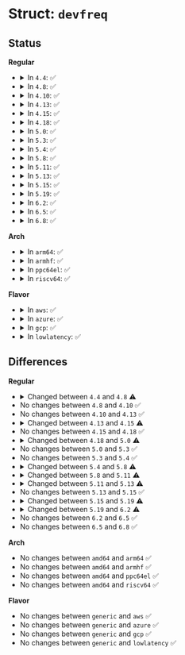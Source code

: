 # Struct: <code>devfreq</code>

## Status
<b>Regular</b>
<ul>
<li>
<details>
<summary>In <code>4.4</code>: ✅</summary>

```c
struct devfreq {
    struct list_head node;
    struct mutex lock;
    struct device dev;
    struct devfreq_dev_profile *profile;
    const struct devfreq_governor *governor;
    char governor_name[16];
    struct notifier_block nb;
    struct delayed_work work;
    long unsigned int previous_freq;
    struct devfreq_dev_status last_status;
    void *data;
    long unsigned int min_freq;
    long unsigned int max_freq;
    bool stop_polling;
    unsigned int total_trans;
    unsigned int *trans_table;
    long unsigned int *time_in_state;
    long unsigned int last_stat_updated;
};
```
</details>
</li>
<li>
<details>
<summary>In <code>4.8</code>: ✅</summary>

```c
struct devfreq {
    struct list_head node;
    struct mutex lock;
    struct device dev;
    struct devfreq_dev_profile *profile;
    const struct devfreq_governor *governor;
    char governor_name[16];
    struct notifier_block nb;
    struct delayed_work work;
    long unsigned int previous_freq;
    struct devfreq_dev_status last_status;
    void *data;
    long unsigned int min_freq;
    long unsigned int max_freq;
    bool stop_polling;
    unsigned int total_trans;
    unsigned int *trans_table;
    long unsigned int *time_in_state;
    long unsigned int last_stat_updated;
    struct srcu_notifier_head transition_notifier_list;
};
```
</details>
</li>
<li>
<details>
<summary>In <code>4.10</code>: ✅</summary>

```c
struct devfreq {
    struct list_head node;
    struct mutex lock;
    struct device dev;
    struct devfreq_dev_profile *profile;
    const struct devfreq_governor *governor;
    char governor_name[16];
    struct notifier_block nb;
    struct delayed_work work;
    long unsigned int previous_freq;
    struct devfreq_dev_status last_status;
    void *data;
    long unsigned int min_freq;
    long unsigned int max_freq;
    bool stop_polling;
    unsigned int total_trans;
    unsigned int *trans_table;
    long unsigned int *time_in_state;
    long unsigned int last_stat_updated;
    struct srcu_notifier_head transition_notifier_list;
};
```
</details>
</li>
<li>
<details>
<summary>In <code>4.13</code>: ✅</summary>

```c
struct devfreq {
    struct list_head node;
    struct mutex lock;
    struct device dev;
    struct devfreq_dev_profile *profile;
    const struct devfreq_governor *governor;
    char governor_name[16];
    struct notifier_block nb;
    struct delayed_work work;
    long unsigned int previous_freq;
    struct devfreq_dev_status last_status;
    void *data;
    long unsigned int min_freq;
    long unsigned int max_freq;
    bool stop_polling;
    unsigned int total_trans;
    unsigned int *trans_table;
    long unsigned int *time_in_state;
    long unsigned int last_stat_updated;
    struct srcu_notifier_head transition_notifier_list;
};
```
</details>
</li>
<li>
<details>
<summary>In <code>4.15</code>: ✅</summary>

```c
struct devfreq {
    struct list_head node;
    struct mutex lock;
    struct device dev;
    struct devfreq_dev_profile *profile;
    const struct devfreq_governor *governor;
    char governor_name[16];
    struct notifier_block nb;
    struct delayed_work work;
    long unsigned int previous_freq;
    struct devfreq_dev_status last_status;
    void *data;
    long unsigned int min_freq;
    long unsigned int max_freq;
    long unsigned int scaling_min_freq;
    long unsigned int scaling_max_freq;
    bool stop_polling;
    unsigned int total_trans;
    unsigned int *trans_table;
    long unsigned int *time_in_state;
    long unsigned int last_stat_updated;
    struct srcu_notifier_head transition_notifier_list;
};
```
</details>
</li>
<li>
<details>
<summary>In <code>4.18</code>: ✅</summary>

```c
struct devfreq {
    struct list_head node;
    struct mutex lock;
    struct device dev;
    struct devfreq_dev_profile *profile;
    const struct devfreq_governor *governor;
    char governor_name[16];
    struct notifier_block nb;
    struct delayed_work work;
    long unsigned int previous_freq;
    struct devfreq_dev_status last_status;
    void *data;
    long unsigned int min_freq;
    long unsigned int max_freq;
    long unsigned int scaling_min_freq;
    long unsigned int scaling_max_freq;
    bool stop_polling;
    unsigned int total_trans;
    unsigned int *trans_table;
    long unsigned int *time_in_state;
    long unsigned int last_stat_updated;
    struct srcu_notifier_head transition_notifier_list;
};
```
</details>
</li>
<li>
<details>
<summary>In <code>5.0</code>: ✅</summary>

```c
struct devfreq {
    struct list_head node;
    struct mutex lock;
    struct device dev;
    struct devfreq_dev_profile *profile;
    const struct devfreq_governor *governor;
    char governor_name[16];
    struct notifier_block nb;
    struct delayed_work work;
    long unsigned int previous_freq;
    struct devfreq_dev_status last_status;
    void *data;
    long unsigned int min_freq;
    long unsigned int max_freq;
    long unsigned int scaling_min_freq;
    long unsigned int scaling_max_freq;
    bool stop_polling;
    long unsigned int suspend_freq;
    long unsigned int resume_freq;
    atomic_t suspend_count;
    unsigned int total_trans;
    unsigned int *trans_table;
    long unsigned int *time_in_state;
    long unsigned int last_stat_updated;
    struct srcu_notifier_head transition_notifier_list;
};
```
</details>
</li>
<li>
<details>
<summary>In <code>5.3</code>: ✅</summary>

```c
struct devfreq {
    struct list_head node;
    struct mutex lock;
    struct device dev;
    struct devfreq_dev_profile *profile;
    const struct devfreq_governor *governor;
    char governor_name[16];
    struct notifier_block nb;
    struct delayed_work work;
    long unsigned int previous_freq;
    struct devfreq_dev_status last_status;
    void *data;
    long unsigned int min_freq;
    long unsigned int max_freq;
    long unsigned int scaling_min_freq;
    long unsigned int scaling_max_freq;
    bool stop_polling;
    long unsigned int suspend_freq;
    long unsigned int resume_freq;
    atomic_t suspend_count;
    unsigned int total_trans;
    unsigned int *trans_table;
    long unsigned int *time_in_state;
    long unsigned int last_stat_updated;
    struct srcu_notifier_head transition_notifier_list;
};
```
</details>
</li>
<li>
<details>
<summary>In <code>5.4</code>: ✅</summary>

```c
struct devfreq {
    struct list_head node;
    struct mutex lock;
    struct device dev;
    struct devfreq_dev_profile *profile;
    const struct devfreq_governor *governor;
    char governor_name[16];
    struct notifier_block nb;
    struct delayed_work work;
    long unsigned int previous_freq;
    struct devfreq_dev_status last_status;
    void *data;
    long unsigned int min_freq;
    long unsigned int max_freq;
    long unsigned int scaling_min_freq;
    long unsigned int scaling_max_freq;
    bool stop_polling;
    long unsigned int suspend_freq;
    long unsigned int resume_freq;
    atomic_t suspend_count;
    unsigned int total_trans;
    unsigned int *trans_table;
    long unsigned int *time_in_state;
    long unsigned int last_stat_updated;
    struct srcu_notifier_head transition_notifier_list;
};
```
</details>
</li>
<li>
<details>
<summary>In <code>5.8</code>: ✅</summary>

```c
struct devfreq {
    struct list_head node;
    struct mutex lock;
    struct device dev;
    struct devfreq_dev_profile *profile;
    const struct devfreq_governor *governor;
    char governor_name[16];
    struct notifier_block nb;
    struct delayed_work work;
    long unsigned int previous_freq;
    struct devfreq_dev_status last_status;
    void *data;
    struct dev_pm_qos_request user_min_freq_req;
    struct dev_pm_qos_request user_max_freq_req;
    long unsigned int scaling_min_freq;
    long unsigned int scaling_max_freq;
    bool stop_polling;
    long unsigned int suspend_freq;
    long unsigned int resume_freq;
    atomic_t suspend_count;
    struct devfreq_stats stats;
    struct srcu_notifier_head transition_notifier_list;
    struct notifier_block nb_min;
    struct notifier_block nb_max;
};
```
</details>
</li>
<li>
<details>
<summary>In <code>5.11</code>: ✅</summary>

```c
struct devfreq {
    struct list_head node;
    struct mutex lock;
    struct device dev;
    struct devfreq_dev_profile *profile;
    const struct devfreq_governor *governor;
    struct notifier_block nb;
    struct delayed_work work;
    long unsigned int previous_freq;
    struct devfreq_dev_status last_status;
    void *data;
    struct dev_pm_qos_request user_min_freq_req;
    struct dev_pm_qos_request user_max_freq_req;
    long unsigned int scaling_min_freq;
    long unsigned int scaling_max_freq;
    bool stop_polling;
    long unsigned int suspend_freq;
    long unsigned int resume_freq;
    atomic_t suspend_count;
    struct devfreq_stats stats;
    struct srcu_notifier_head transition_notifier_list;
    struct notifier_block nb_min;
    struct notifier_block nb_max;
};
```
</details>
</li>
<li>
<details>
<summary>In <code>5.13</code>: ✅</summary>

```c
struct devfreq {
    struct list_head node;
    struct mutex lock;
    struct device dev;
    struct devfreq_dev_profile *profile;
    const struct devfreq_governor *governor;
    struct opp_table *opp_table;
    struct notifier_block nb;
    struct delayed_work work;
    long unsigned int previous_freq;
    struct devfreq_dev_status last_status;
    void *data;
    struct dev_pm_qos_request user_min_freq_req;
    struct dev_pm_qos_request user_max_freq_req;
    long unsigned int scaling_min_freq;
    long unsigned int scaling_max_freq;
    bool stop_polling;
    long unsigned int suspend_freq;
    long unsigned int resume_freq;
    atomic_t suspend_count;
    struct devfreq_stats stats;
    struct srcu_notifier_head transition_notifier_list;
    struct thermal_cooling_device *cdev;
    struct notifier_block nb_min;
    struct notifier_block nb_max;
};
```
</details>
</li>
<li>
<details>
<summary>In <code>5.15</code>: ✅</summary>

```c
struct devfreq {
    struct list_head node;
    struct mutex lock;
    struct device dev;
    struct devfreq_dev_profile *profile;
    const struct devfreq_governor *governor;
    struct opp_table *opp_table;
    struct notifier_block nb;
    struct delayed_work work;
    long unsigned int previous_freq;
    struct devfreq_dev_status last_status;
    void *data;
    struct dev_pm_qos_request user_min_freq_req;
    struct dev_pm_qos_request user_max_freq_req;
    long unsigned int scaling_min_freq;
    long unsigned int scaling_max_freq;
    bool stop_polling;
    long unsigned int suspend_freq;
    long unsigned int resume_freq;
    atomic_t suspend_count;
    struct devfreq_stats stats;
    struct srcu_notifier_head transition_notifier_list;
    struct thermal_cooling_device *cdev;
    struct notifier_block nb_min;
    struct notifier_block nb_max;
};
```
</details>
</li>
<li>
<details>
<summary>In <code>5.19</code>: ✅</summary>

```c
struct devfreq {
    struct list_head node;
    struct mutex lock;
    struct device dev;
    struct devfreq_dev_profile *profile;
    const struct devfreq_governor *governor;
    struct opp_table *opp_table;
    struct notifier_block nb;
    struct delayed_work work;
    long unsigned int *freq_table;
    unsigned int max_state;
    long unsigned int previous_freq;
    struct devfreq_dev_status last_status;
    void *data;
    struct dev_pm_qos_request user_min_freq_req;
    struct dev_pm_qos_request user_max_freq_req;
    long unsigned int scaling_min_freq;
    long unsigned int scaling_max_freq;
    bool stop_polling;
    long unsigned int suspend_freq;
    long unsigned int resume_freq;
    atomic_t suspend_count;
    struct devfreq_stats stats;
    struct srcu_notifier_head transition_notifier_list;
    struct thermal_cooling_device *cdev;
    struct notifier_block nb_min;
    struct notifier_block nb_max;
};
```
</details>
</li>
<li>
<details>
<summary>In <code>6.2</code>: ✅</summary>

```c
struct devfreq {
    struct list_head node;
    struct mutex lock;
    struct device dev;
    struct devfreq_dev_profile *profile;
    const struct devfreq_governor *governor;
    struct opp_table *opp_table;
    struct notifier_block nb;
    struct delayed_work work;
    long unsigned int *freq_table;
    unsigned int max_state;
    long unsigned int previous_freq;
    struct devfreq_dev_status last_status;
    void *data;
    void *governor_data;
    struct dev_pm_qos_request user_min_freq_req;
    struct dev_pm_qos_request user_max_freq_req;
    long unsigned int scaling_min_freq;
    long unsigned int scaling_max_freq;
    bool stop_polling;
    long unsigned int suspend_freq;
    long unsigned int resume_freq;
    atomic_t suspend_count;
    struct devfreq_stats stats;
    struct srcu_notifier_head transition_notifier_list;
    struct thermal_cooling_device *cdev;
    struct notifier_block nb_min;
    struct notifier_block nb_max;
};
```
</details>
</li>
<li>
<details>
<summary>In <code>6.5</code>: ✅</summary>

```c
struct devfreq {
    struct list_head node;
    struct mutex lock;
    struct device dev;
    struct devfreq_dev_profile *profile;
    const struct devfreq_governor *governor;
    struct opp_table *opp_table;
    struct notifier_block nb;
    struct delayed_work work;
    long unsigned int *freq_table;
    unsigned int max_state;
    long unsigned int previous_freq;
    struct devfreq_dev_status last_status;
    void *data;
    void *governor_data;
    struct dev_pm_qos_request user_min_freq_req;
    struct dev_pm_qos_request user_max_freq_req;
    long unsigned int scaling_min_freq;
    long unsigned int scaling_max_freq;
    bool stop_polling;
    long unsigned int suspend_freq;
    long unsigned int resume_freq;
    atomic_t suspend_count;
    struct devfreq_stats stats;
    struct srcu_notifier_head transition_notifier_list;
    struct thermal_cooling_device *cdev;
    struct notifier_block nb_min;
    struct notifier_block nb_max;
};
```
</details>
</li>
<li>
<details>
<summary>In <code>6.8</code>: ✅</summary>

```c
struct devfreq {
    struct list_head node;
    struct mutex lock;
    struct device dev;
    struct devfreq_dev_profile *profile;
    const struct devfreq_governor *governor;
    struct opp_table *opp_table;
    struct notifier_block nb;
    struct delayed_work work;
    long unsigned int *freq_table;
    unsigned int max_state;
    long unsigned int previous_freq;
    struct devfreq_dev_status last_status;
    void *data;
    void *governor_data;
    struct dev_pm_qos_request user_min_freq_req;
    struct dev_pm_qos_request user_max_freq_req;
    long unsigned int scaling_min_freq;
    long unsigned int scaling_max_freq;
    bool stop_polling;
    long unsigned int suspend_freq;
    long unsigned int resume_freq;
    atomic_t suspend_count;
    struct devfreq_stats stats;
    struct srcu_notifier_head transition_notifier_list;
    struct thermal_cooling_device *cdev;
    struct notifier_block nb_min;
    struct notifier_block nb_max;
};
```
</details>
</li>
</ul>
<b>Arch</b>
<ul>
<li>
<details>
<summary>In <code>arm64</code>: ✅</summary>

```c
struct devfreq {
    struct list_head node;
    struct mutex lock;
    struct device dev;
    struct devfreq_dev_profile *profile;
    const struct devfreq_governor *governor;
    char governor_name[16];
    struct notifier_block nb;
    struct delayed_work work;
    long unsigned int previous_freq;
    struct devfreq_dev_status last_status;
    void *data;
    long unsigned int min_freq;
    long unsigned int max_freq;
    long unsigned int scaling_min_freq;
    long unsigned int scaling_max_freq;
    bool stop_polling;
    long unsigned int suspend_freq;
    long unsigned int resume_freq;
    atomic_t suspend_count;
    unsigned int total_trans;
    unsigned int *trans_table;
    long unsigned int *time_in_state;
    long unsigned int last_stat_updated;
    struct srcu_notifier_head transition_notifier_list;
};
```
</details>
</li>
<li>
<details>
<summary>In <code>armhf</code>: ✅</summary>

```c
struct devfreq {
    struct list_head node;
    struct mutex lock;
    struct device dev;
    struct devfreq_dev_profile *profile;
    const struct devfreq_governor *governor;
    char governor_name[16];
    struct notifier_block nb;
    struct delayed_work work;
    long unsigned int previous_freq;
    struct devfreq_dev_status last_status;
    void *data;
    long unsigned int min_freq;
    long unsigned int max_freq;
    long unsigned int scaling_min_freq;
    long unsigned int scaling_max_freq;
    bool stop_polling;
    long unsigned int suspend_freq;
    long unsigned int resume_freq;
    atomic_t suspend_count;
    unsigned int total_trans;
    unsigned int *trans_table;
    long unsigned int *time_in_state;
    long unsigned int last_stat_updated;
    struct srcu_notifier_head transition_notifier_list;
};
```
</details>
</li>
<li>
<details>
<summary>In <code>ppc64el</code>: ✅</summary>

```c
struct devfreq {
    struct list_head node;
    struct mutex lock;
    struct device dev;
    struct devfreq_dev_profile *profile;
    const struct devfreq_governor *governor;
    char governor_name[16];
    struct notifier_block nb;
    struct delayed_work work;
    long unsigned int previous_freq;
    struct devfreq_dev_status last_status;
    void *data;
    long unsigned int min_freq;
    long unsigned int max_freq;
    long unsigned int scaling_min_freq;
    long unsigned int scaling_max_freq;
    bool stop_polling;
    long unsigned int suspend_freq;
    long unsigned int resume_freq;
    atomic_t suspend_count;
    unsigned int total_trans;
    unsigned int *trans_table;
    long unsigned int *time_in_state;
    long unsigned int last_stat_updated;
    struct srcu_notifier_head transition_notifier_list;
};
```
</details>
</li>
<li>
<details>
<summary>In <code>riscv64</code>: ✅</summary>

```c
struct devfreq {
    struct list_head node;
    struct mutex lock;
    struct device dev;
    struct devfreq_dev_profile *profile;
    const struct devfreq_governor *governor;
    char governor_name[16];
    struct notifier_block nb;
    struct delayed_work work;
    long unsigned int previous_freq;
    struct devfreq_dev_status last_status;
    void *data;
    long unsigned int min_freq;
    long unsigned int max_freq;
    long unsigned int scaling_min_freq;
    long unsigned int scaling_max_freq;
    bool stop_polling;
    long unsigned int suspend_freq;
    long unsigned int resume_freq;
    atomic_t suspend_count;
    unsigned int total_trans;
    unsigned int *trans_table;
    long unsigned int *time_in_state;
    long unsigned int last_stat_updated;
    struct srcu_notifier_head transition_notifier_list;
};
```
</details>
</li>
</ul>
<b>Flavor</b>
<ul>
<li>
<details>
<summary>In <code>aws</code>: ✅</summary>

```c
struct devfreq {
    struct list_head node;
    struct mutex lock;
    struct device dev;
    struct devfreq_dev_profile *profile;
    const struct devfreq_governor *governor;
    char governor_name[16];
    struct notifier_block nb;
    struct delayed_work work;
    long unsigned int previous_freq;
    struct devfreq_dev_status last_status;
    void *data;
    long unsigned int min_freq;
    long unsigned int max_freq;
    long unsigned int scaling_min_freq;
    long unsigned int scaling_max_freq;
    bool stop_polling;
    long unsigned int suspend_freq;
    long unsigned int resume_freq;
    atomic_t suspend_count;
    unsigned int total_trans;
    unsigned int *trans_table;
    long unsigned int *time_in_state;
    long unsigned int last_stat_updated;
    struct srcu_notifier_head transition_notifier_list;
};
```
</details>
</li>
<li>
<details>
<summary>In <code>azure</code>: ✅</summary>

```c
struct devfreq {
    struct list_head node;
    struct mutex lock;
    struct device dev;
    struct devfreq_dev_profile *profile;
    const struct devfreq_governor *governor;
    char governor_name[16];
    struct notifier_block nb;
    struct delayed_work work;
    long unsigned int previous_freq;
    struct devfreq_dev_status last_status;
    void *data;
    long unsigned int min_freq;
    long unsigned int max_freq;
    long unsigned int scaling_min_freq;
    long unsigned int scaling_max_freq;
    bool stop_polling;
    long unsigned int suspend_freq;
    long unsigned int resume_freq;
    atomic_t suspend_count;
    unsigned int total_trans;
    unsigned int *trans_table;
    long unsigned int *time_in_state;
    long unsigned int last_stat_updated;
    struct srcu_notifier_head transition_notifier_list;
};
```
</details>
</li>
<li>
<details>
<summary>In <code>gcp</code>: ✅</summary>

```c
struct devfreq {
    struct list_head node;
    struct mutex lock;
    struct device dev;
    struct devfreq_dev_profile *profile;
    const struct devfreq_governor *governor;
    char governor_name[16];
    struct notifier_block nb;
    struct delayed_work work;
    long unsigned int previous_freq;
    struct devfreq_dev_status last_status;
    void *data;
    long unsigned int min_freq;
    long unsigned int max_freq;
    long unsigned int scaling_min_freq;
    long unsigned int scaling_max_freq;
    bool stop_polling;
    long unsigned int suspend_freq;
    long unsigned int resume_freq;
    atomic_t suspend_count;
    unsigned int total_trans;
    unsigned int *trans_table;
    long unsigned int *time_in_state;
    long unsigned int last_stat_updated;
    struct srcu_notifier_head transition_notifier_list;
};
```
</details>
</li>
<li>
<details>
<summary>In <code>lowlatency</code>: ✅</summary>

```c
struct devfreq {
    struct list_head node;
    struct mutex lock;
    struct device dev;
    struct devfreq_dev_profile *profile;
    const struct devfreq_governor *governor;
    char governor_name[16];
    struct notifier_block nb;
    struct delayed_work work;
    long unsigned int previous_freq;
    struct devfreq_dev_status last_status;
    void *data;
    long unsigned int min_freq;
    long unsigned int max_freq;
    long unsigned int scaling_min_freq;
    long unsigned int scaling_max_freq;
    bool stop_polling;
    long unsigned int suspend_freq;
    long unsigned int resume_freq;
    atomic_t suspend_count;
    unsigned int total_trans;
    unsigned int *trans_table;
    long unsigned int *time_in_state;
    long unsigned int last_stat_updated;
    struct srcu_notifier_head transition_notifier_list;
};
```
</details>
</li>
</ul>

## Differences
<b>Regular</b>
<ul>
<li>
<details>
<summary>Changed between <code>4.4</code> and <code>4.8</code> ⚠️</summary>
<ul>
<li>
<b>Field added. </b>
<code>struct srcu_notifier_head transition_notifier_list</code>
</li>
</ul>
</details>
</li>
<li>
No changes between <code>4.8</code> and <code>4.10</code> ✅
</li>
<li>
No changes between <code>4.10</code> and <code>4.13</code> ✅
</li>
<li>
<details>
<summary>Changed between <code>4.13</code> and <code>4.15</code> ⚠️</summary>
<ul>
<li>
<b>Field added. </b>
<code>long unsigned int scaling_min_freq</code>
</li>
<li>
<b>Field added. </b>
<code>long unsigned int scaling_max_freq</code>
</li>
</ul>
</details>
</li>
<li>
No changes between <code>4.15</code> and <code>4.18</code> ✅
</li>
<li>
<details>
<summary>Changed between <code>4.18</code> and <code>5.0</code> ⚠️</summary>
<ul>
<li>
<b>Field added. </b>
<code>long unsigned int suspend_freq</code>
</li>
<li>
<b>Field added. </b>
<code>long unsigned int resume_freq</code>
</li>
<li>
<b>Field added. </b>
<code>atomic_t suspend_count</code>
</li>
</ul>
</details>
</li>
<li>
No changes between <code>5.0</code> and <code>5.3</code> ✅
</li>
<li>
No changes between <code>5.3</code> and <code>5.4</code> ✅
</li>
<li>
<details>
<summary>Changed between <code>5.4</code> and <code>5.8</code> ⚠️</summary>
<ul>
<li>
<b>Field added. </b>
<code>struct dev_pm_qos_request user_min_freq_req</code>
</li>
<li>
<b>Field added. </b>
<code>struct dev_pm_qos_request user_max_freq_req</code>
</li>
<li>
<b>Field added. </b>
<code>struct devfreq_stats stats</code>
</li>
<li>
<b>Field added. </b>
<code>struct notifier_block nb_min</code>
</li>
<li>
<b>Field added. </b>
<code>struct notifier_block nb_max</code>
</li>
<li>
<b>Field removed. </b>
<code>long unsigned int min_freq</code>
</li>
<li>
<b>Field removed. </b>
<code>long unsigned int max_freq</code>
</li>
<li>
<b>Field removed. </b>
<code>unsigned int total_trans</code>
</li>
<li>
<b>Field removed. </b>
<code>unsigned int *trans_table</code>
</li>
<li>
<b>Field removed. </b>
<code>long unsigned int *time_in_state</code>
</li>
<li>
<b>Field removed. </b>
<code>long unsigned int last_stat_updated</code>
</li>
</ul>
</details>
</li>
<li>
<details>
<summary>Changed between <code>5.8</code> and <code>5.11</code> ⚠️</summary>
<ul>
<li>
<b>Field removed. </b>
<code>char governor_name[16]</code>
</li>
</ul>
</details>
</li>
<li>
<details>
<summary>Changed between <code>5.11</code> and <code>5.13</code> ⚠️</summary>
<ul>
<li>
<b>Field added. </b>
<code>struct opp_table *opp_table</code>
</li>
<li>
<b>Field added. </b>
<code>struct thermal_cooling_device *cdev</code>
</li>
</ul>
</details>
</li>
<li>
No changes between <code>5.13</code> and <code>5.15</code> ✅
</li>
<li>
<details>
<summary>Changed between <code>5.15</code> and <code>5.19</code> ⚠️</summary>
<ul>
<li>
<b>Field added. </b>
<code>long unsigned int *freq_table</code>
</li>
<li>
<b>Field added. </b>
<code>unsigned int max_state</code>
</li>
</ul>
</details>
</li>
<li>
<details>
<summary>Changed between <code>5.19</code> and <code>6.2</code> ⚠️</summary>
<ul>
<li>
<b>Field added. </b>
<code>void *governor_data</code>
</li>
</ul>
</details>
</li>
<li>
No changes between <code>6.2</code> and <code>6.5</code> ✅
</li>
<li>
No changes between <code>6.5</code> and <code>6.8</code> ✅
</li>
</ul>
<b>Arch</b>
<ul>
<li>
No changes between <code>amd64</code> and <code>arm64</code> ✅
</li>
<li>
No changes between <code>amd64</code> and <code>armhf</code> ✅
</li>
<li>
No changes between <code>amd64</code> and <code>ppc64el</code> ✅
</li>
<li>
No changes between <code>amd64</code> and <code>riscv64</code> ✅
</li>
</ul>
<b>Flavor</b>
<ul>
<li>
No changes between <code>generic</code> and <code>aws</code> ✅
</li>
<li>
No changes between <code>generic</code> and <code>azure</code> ✅
</li>
<li>
No changes between <code>generic</code> and <code>gcp</code> ✅
</li>
<li>
No changes between <code>generic</code> and <code>lowlatency</code> ✅
</li>
</ul>
